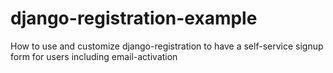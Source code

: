 # django-registration-example
How to use and customize django-registration to have a self-service signup form for users including email-activation
